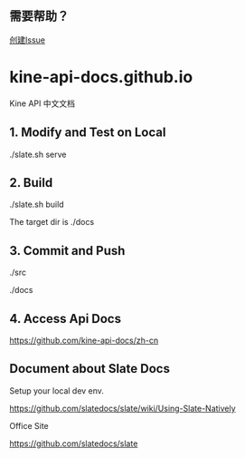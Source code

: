 ## 需要帮助？
[创建Issue](https://github.com/kine-api-docs/zh-cn/issues/new?assignees=ray-kine&labels=support&template=api----.md&title=
)

# kine-api-docs.github.io
Kine API 中文文档

## 1. Modify and Test on Local
./slate.sh serve

## 2. Build
./slate.sh build

The target dir is ./docs

## 3. Commit and Push

./src

./docs

## 4. Access Api Docs

https://github.com/kine-api-docs/zh-cn

## Document about Slate Docs

Setup your local dev env.  

https://github.com/slatedocs/slate/wiki/Using-Slate-Natively

Office Site

https://github.com/slatedocs/slate
